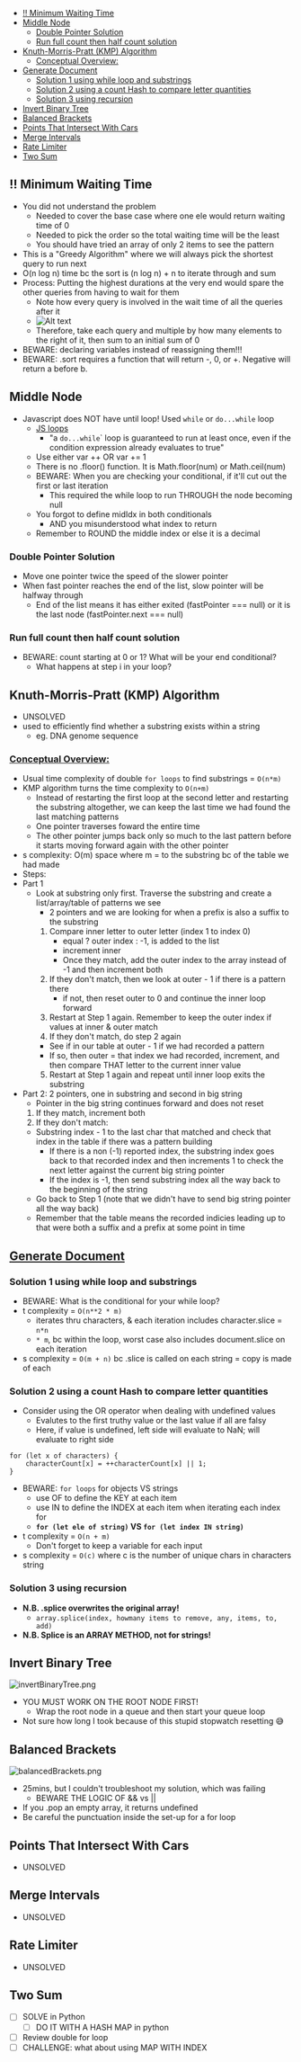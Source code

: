 
- [!! Minimum Waiting Time](#-minimum-waiting-time)
- [Middle Node](#middle-node)
  - [Double Pointer Solution](#double-pointer-solution)
  - [Run full count then half count solution](#run-full-count-then-half-count-solution)
- [Knuth-Morris-Pratt (KMP) Algorithm](#knuth-morris-pratt-kmp-algorithm)
  - [Conceptual Overview:](#conceptual-overview)
- [Generate Document](#generate-document)
  - [Solution 1 using while loop and substrings](#solution-1-using-while-loop-and-substrings)
  - [Solution 2 using a count Hash to compare letter quantities](#solution-2-using-a-count-hash-to-compare-letter-quantities)
  - [Solution 3 using recursion](#solution-3-using-recursion)
- [Invert Binary Tree](#invert-binary-tree)
- [Balanced Brackets](#balanced-brackets)
- [Points That Intersect With Cars](#points-that-intersect-with-cars)
- [Merge Intervals](#merge-intervals)
- [Rate Limiter](#rate-limiter)
- [Two Sum](#two-sum)



## !! Minimum Waiting Time
- You did not understand the problem
  - Needed to cover the base case where one ele would return waiting time of 0
  - Needed to pick the order so the total waiting time will be the least
  - You should have tried an array of only 2 items to see the pattern
- This is a "Greedy Algorithm" where we will always pick the shortest query to run next
- O(n log n) time bc the sort is (n log n) + n to iterate through and sum
- Process: Putting the highest durations at the very end would spare the other queries from having to wait for them
  - Note how every query is involved in the wait time of all the queries after it
  - ![Alt text](image.png)
  - Therefore, take each query and multiple by how many elements to the right of it, then sum to an initial sum of 0
- BEWARE: declaring variables instead of reassigning them!!!
- BEWARE: .sort requires a function that will return -, 0, or +. Negative will return a before b.

## Middle Node
- Javascript does NOT have until loop! Used `while` or `do...while` loop
  - [JS loops](https://www.freecodecamp.org/news/javascript-loops-explained-for-loop-for/)
    - "a `do...while`\` loop is guaranteed to run at least once, even if the condition expression already evaluates to true"
  - Use either var ++ OR var += 1
  - There is no .floor() function. It is Math.floor(num) or Math.ceil(num)
  - BEWARE: When you are checking your conditional, if it'll cut out the first or last iteration
    - This required the while loop to run THROUGH the node becoming null
  - You forgot to define midIdx in both conditionals
    - AND you misunderstood what index to return
  - Remember to ROUND the middle index or else it is a decimal
### Double Pointer Solution
- Move one pointer twice the speed of the slower pointer
- When fast pointer reaches the end of the list, slow pointer will be halfway through
  - End of the list means it has either exited (fastPointer === null) or it is the last node (fastPointer.next === null)
### Run full count then half count solution
- BEWARE: count starting at 0 or 1? What will be your end conditional?
  - What happens at step i in your loop?



## Knuth-Morris-Pratt (KMP) Algorithm
- UNSOLVED
- used to efficiently find whether a substring exists within a string
  - eg. DNA genome sequence
### [Conceptual Overview:](https://www.algoexpert.io/questions/knuth-morris-pratt-algorithm)
- Usual time complexity of double `for loops` to find substrings = `O(n*m)`
- KMP algorithm turns the time complexity to `O(n+m)`
  - Instead of restarting the first loop at the second letter and restarting the substring altogether, we can keep the last time we had found the last matching patterns
  - One pointer traverses foward the entire time
  - The other pointer jumps back only so much to the last pattern before it starts moving forward again with the other pointer
- s complexity: O(m) space where m = to the substring bc of the table we had made
- Steps:
- Part 1
  - Look at substring only first. Traverse the substring and create a list/array/table of patterns we see
    - 2 pointers and we are looking for when a prefix is also a suffix to the substring
    1) Compare inner letter to outer letter (index 1 to index 0)
       - equal ? outer index : -1, is added to the list
       - increment inner
       - Once they match, add the outer index to the array instead of -1 and then increment both
    2) If they don't match, then we look at outer - 1 if there is a pattern there
       - if not, then reset outer to 0 and continue the inner loop forward
    3) Restart at Step 1 again. Remember to keep the outer index if values at inner & outer match
    4) If they don't match, do step 2 again
      - See if in our table at outer - 1 if we had recorded a pattern
      - If so, then outer = that index we had recorded, increment, and then compare THAT letter to the current inner value
    5)  Restart at Step 1 again and repeat until inner loop exits the substring
- Part 2: 2 pointers, one in substring and second in big string
  - Pointer in the big string continues forward and does not reset
  1) If they match, increment both
  2) If they don't match:
    - Substring index - 1 to the last char that matched and check that index in the table if there was a pattern building
      - If there is a non (-1) reported index, the substring index goes back to that recorded index and then increments 1 to check the next letter against the current big string pointer
      - If the index is -1, then send substring index all the way back to the beginning of the string
    - Go back to Step 1 (note that we didn't have to send big string pointer all the way back)
  - Remember that the table means the recorded indicies leading up to that were both a suffix and a prefix at some point in time



## [Generate Document](generateDocument.js)
### Solution 1 using while loop and substrings
- BEWARE: What is the conditional for your while loop?
- t complexity = `O(n**2 * m)`
  - iterates thru characters, & each iteration includes character.slice = `n*n`
  - `* m`, bc within the loop, worst case also includes document.slice on each iteration
- s complexity = `O(m + n)` bc .slice is called on each string = copy is made of each
### Solution 2 using a count Hash to compare letter quantities
- Consider using the OR operator when dealing with undefined values
  - Evalutes to the first truthy value or the last value if all are falsy
  - Here, if value is undefined, left side will evaluate to NaN; will evaluate to right side
```
for (let x of characters) {
    characterCount[x] = ++characterCount[x] || 1;
}
```
- BEWARE: `for loops` for objects VS strings
  - use OF to define the KEY at each item 
  - use IN to define the INDEX at each item when iterating each index for 
  - **`for (let ele of string)` VS `for (let index IN string)`**
- t complexity = `O(n + m)`
  - Don't forget to keep a variable for each input
- s complexity = `O(c)` where c is the number of unique chars in characters string
### Solution 3 using recursion
- **N.B. .splice overwrites the original array!**
  - `array.splice(index, howmany items to remove, any, items, to, add)`
- **N.B. Splice is an ARRAY METHOD, not for strings!**

## Invert Binary Tree
![invertBinaryTree.png](invertBinaryTree.png)
- YOU MUST WORK ON THE ROOT NODE FIRST!
  - Wrap the root node in a queue and then start your queue loop
- Not sure how long I took because of this stupid stopwatch resetting 😅 

## Balanced Brackets
![balancedBrackets.png](balancedBrackets.png)
-   25mins, but I couldn't troubleshoot my solution, which was failing
    -   BEWARE THE LOGIC OF && vs ||
-   If you .pop an empty array, it returns undefined
-   Be careful the punctuation inside the set-up for a for loop

## Points That Intersect With Cars
- UNSOLVED

## Merge Intervals
- UNSOLVED

## Rate Limiter
- UNSOLVED

## Two Sum
- [ ] SOLVE in Python
  - [ ] DO IT WITH A HASH MAP in python
- [ ] Review double for loop
- [ ] CHALLENGE: what about using MAP WITH INDEX